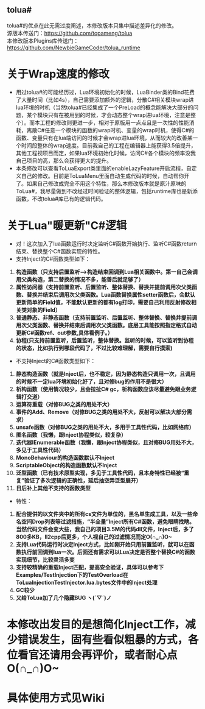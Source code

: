 ## tolua#
tolua#的优点在此无需过度阐述，本修改版本只集中描述差异化的修改。<br>
源版本传送门：https://github.com/topameng/tolua<br>
本修改版本Plugins库传送门：https://github.com/NewbieGameCoder/tolua_runtime

# 关于Wrap速度的修改
* 用过tolua#的可能经历过，Lua环境初始化的时候，LuaBinder类的Bind花费了大量时间（比如4s），自己需要添加额外的逻辑，分散C#相关模块wrap进lua环境的时机（当然tolua#已经集成了一个PreLoad的概念能解决大部分的问题，某个模块只有在被用到的时候，才会动态整个wrap进lua环境，注意是整个）。而本工程的修改则更进一步，相对于原版用一点点且是一次性的性能消耗，离散C#任意一个模块的函数的wrap时机、变量的wrap时机，使得C#的函数、变量只有在lua端访问的时候才会wrap进lua环境，从而较大的改善某一个时间段整体的wrap速度。目前我自己的工程在编辑器上能获得3.5倍提升，其他工程视项目而定，如果lua环境初始化时候，访问C#各个模块的频率没我自己项目的高，那么会获得更大的提升。<br>
* 本条修改可以查看ToLuaExport类里面的enableLazyFeature开启流程，自定义自己的修改。目前是ToLuaMenu里面自动生成代码的时候，自动帮你开了。如果自己修改成完全不用这个特性，那么本修改版本就是原汁原味的ToLua#，我尽量做到不改经过时间验证的整体逻辑，包括runtime库也是新添函数，不改tolua#库已有的逻辑代码。<br>
# 关于Lua"暖更新"C#逻辑
* 对！这次加入了lua函数运行时决定监听C#函数开始执行、监听C#函数return结束、替换整个C#函数实现的特性。 <br>
* 支持Inject的C#函数类型如下：<br>
1. **构造函数（只支持后置监听——>构造结束回调到Lua相关函数中。第一自己会调用父类构造，第二替换的情况不多，能善后就足够了）**<br>
2. **属性访问器（支持前置监听、后置监听、整体替换、替换并提前调用次父类函数、替换并结束后调用次父类函数。Lua函数替换属性setter函数后，会默认更新简单的Field值，不能默认更新的都有log打印，需要自己利用反射修改相关类对象的Field）**<br>
3. **普通静态、非静态函数（支持前置监听、后置监听、整体替换、替换并提前调用次父类函数、替换并结束后调用次父类函数。底层工具能按照指定格式自动更新C#函数ref、out参数,具体看例子。）**<br>
4. **协程(只支持前置监听，后置监听，整体替换。监听的时候，可以监听到协程的状态，比如执行到哪段代码了，不过比较难理解，需要自行摸索)**<br>
* 不支持Inject的C#函数类型如下：<br>
1. **静态构造函数（就是Inject后，也不稳定，因为静态构造只调用一次，且调用的时候不一定lua环境初始化好了，且对修bug的作用不是很大）**<br>
2. **析构函数（使用情况较少，且会拉扯C# gc，析构函数应该尽量避免跟业务逻辑打交道）**<br>
3. **运算符重载（对修BUG之类的用处不大）**<br>
4. **事件的Add、Remove（对修BUG之类的用处不大，反射可以解决大部分需求）**<br>
5. **unsafe函数（对修BUG之类的用处不大，多用于工具性代码，比如网络库）**<br>
6. **匿名函数（我懒，跟Inject协程类似，较复杂）**<br>
7. **迭代器IEnumerable函数（我懒，跟Inject协程类似，且对修BUG用处不大，多见于工具性代码）**<br>
8. **MonoBehaviour的构造函数默认不Inject**<br>
9. **ScriptableObject的构造函数默认不Inject**<br>
10. **泛型函数（已有技术原型实现，多见于工具性代码，且本身特性已经被“重复”验证了多次逻辑的正确性，延后抽空弄泛型展开）**<br>
11. **日后补上其他不支持的函数类型**<br>
* 特性：<br>
1. **配合提供的以文件夹中的所有cs文件为单位的，黑名单生成工具，以及一些命名空间Drop列表等过滤措施，“半全量”Inject所有C#函数，避免眼睛找瞎。当然代码文件会变大些，我自己的项目3.5M的代码dll文件，Inject后，多了800多KB，Il2cpp后更多，个人视自己的过滤情况而定O(∩_∩)O~**<br>
2. **支持Lua代码运行时决定Inject方式，比如刚开始只用前置监听，就可以在函数执行前回调到lua一次。后面还有需求可以Lua决定是否整个替换C#的函数实现细节，比较灵活多变**<br>
3. **支持较精确的重载Inject匹配，提高安全验证，具体可以参考下Examples/TestInjection下的TestOverload在ToLuaInjectionTestInjector.lua.bytes文件中的Inject处理**<br>
4. **GC较少**<br>
5. **又给ToLua加了几个隐藏BUG ヽ(ˋ▽ˊ)ノ**<br>

# 本修改出发目的是想简化Inject工作，减少错误发生，固有些看似粗暴的方式，各位看官还请用会再评价，或者耐心点O(∩_∩)O~
# 具体使用方式见Wiki
